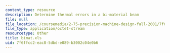 ```yaml
---
content_type: resource
description: Determine thermal errors in a bi-material beam
file: null
file_location: /coursemedia/2-75-precision-machine-design-fall-2001/7f6ffcc2eac85dbde089b3002c04e0b6_bimat.xls
file_type: application/octet-stream
resourcetype: Other
title: bimat.xls
uid: 7f6ffcc2-eac8-5dbd-e089-b3002c04e0b6
---
```

